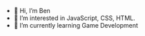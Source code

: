 - 👋 Hi, I’m Ben
- 👀 I’m interested in JavaScript, CSS, HTML.
- 🌱 I’m currently learning Game Development

<!---
All repositorys are private
--->

